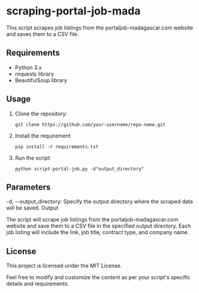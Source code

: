 # scraping-portal-job-mada

This script scrapes job listings from the portaljob-madagascar.com website and saves them to a CSV file.

## Requirements

- Python 3.x
- requests library
- BeautifulSoup library

## Usage

1. Clone the repository:
   ```shell
   git clone https://github.com/your-username/repo-name.git

2. Install the requirement 
   ```shell
   pip install -r requirements.txt
   
2. Run the script:
   ```shell
   python script-portal-job.py -d"output_directory"

## Parameters
-d, --output_directory: Specify the output directory where the scraped data will be saved.
Output

The script will scrape job listings from the portaljob-madagascar.com website and save them to a CSV file in the specified output directory. Each job listing will include the link, job title, contract type, and company name.

## License
 This project is licensed under the MIT License.

 Feel free to modify and customize the content as per your script's specific details and requirements.

 
